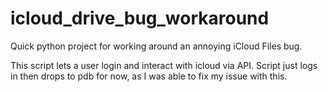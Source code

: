 # icloud_drive_bug_workaround
Quick python project for working around an annoying iCloud Files bug.

This script lets a user login and interact with icloud via API. Script just logs in then drops to pdb for now, as I was able to fix my issue with this.

